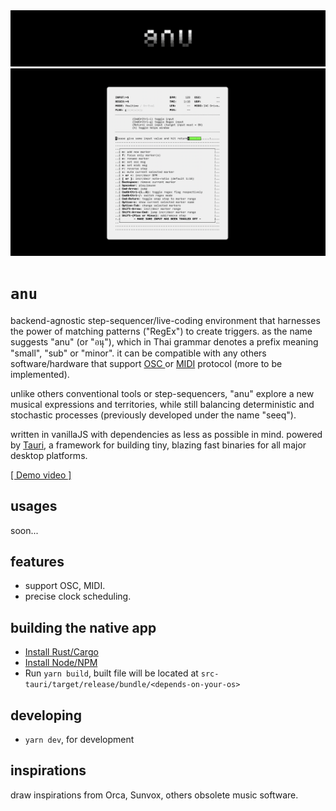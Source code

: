 <img src="./src/media/icons/anu-logoo.png"/>

<img src="./src/media/images/ss.png"/>

# `anu`

backend-agnostic step-sequencer/live-coding environment that harnesses the power of matching patterns ("RegEx") to create triggers. as the name suggests "anu" (or "อนุ"), which in Thai grammar denotes a prefix meaning "small", "sub" or "minor". it can be compatible with any others software/hardware that support [ OSC ](https://en.wikipedia.org/wiki/Open_Sound_Control) or [MIDI](https://en.wikipedia.org/wiki/MIDI) protocol (more to be implemented).
 
unlike others conventional tools or step-sequencers, "anu" explore a new musical expressions and territories, while still balancing deterministic and stochastic processes (previously developed under the name "seeq").

written in vanillaJS with dependencies as less as possible in mind. powered by [Tauri](https://tauri.app/), a framework for building tiny, blazing fast binaries for all major desktop platforms.

[[ Demo video ]](https://www.youtube.com/watch?v=DGaakhSvYOg)

## usages
soon...

## features
- support OSC, MIDI.
- precise clock scheduling.

## building the native app

- [Install Rust/Cargo](https://www.rust-lang.org/learn/get-started)
- [Install Node/NPM](https://nodejs.org/)
- Run `yarn build`, built file will be located at `src-tauri/target/release/bundle/<depends-on-your-os>`

## developing
- `yarn dev`, for development

## inspirations
draw inspirations from Orca, Sunvox, others obsolete music software.
